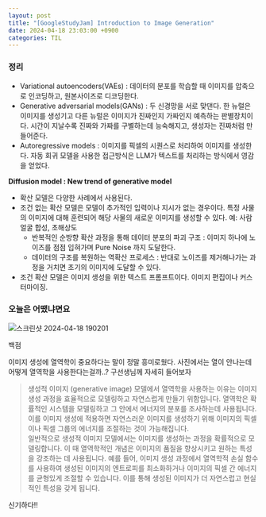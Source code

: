 ```yaml
---
layout: post
title: "[GoogleStudyJam] Introduction to Image Generation"
date: 2024-04-18 23:03:00 +0900
categories: TIL
---
```


### 정리

- Variational autoencoders(VAEs) : 데이터의 분포를 학습할 때 이미지를 압축으로 인코딩하고, 원본사이즈로 디코딩한다.
- Generative adversarial models(GANs) : 두 신경망을 서로 맞댄다. 한 뉴럴은 이미지를 생성기고 다른 뉴럴은 이미지가 진짜인지 가짜인지 예측하는 판별장치이다. 시간이 지날수록 진짜와 가짜를 구별하는데 능숙해지고, 생성자는 진짜처럼 만들어준다.
- Autoregressive models : 이미지를 픽셀의 시퀀스로 처리하여 이미지를 생성한다. 자동 회귀 모델을 사용한 접근방식은 LLM가 텍스트를 처리하는 방식에서 영감을 얻었다.

**Diffusion model : New trend of generative model**

- 확산 모델은 다양한 사례에서 사용된다.
- 조건 없는 확산 모델은 모델이 추가적인 입력이나 지시가 없는 경우이다. 특정 사물의 이미지에 대해 훈련되어 해당 사물의 새로운 이미지를 생성할 수 있다. 예: 사람 얼굴 합성, 초해상도
  - 반복적인 순방향 확산 과정을 통해 데이터 분포의 파괴 구조 : 이미지 하나에 노이즈를 점점 입혀가며 Pure Noise 까지 도달한다.
  - 데이터의 구조를 복원하는 역확산 프로세스 : 반대로 노이즈를 제거해나가는 과정을 거치면 초기의 이미지에 도달할 수 있다.
- 조건 확산 모델은 이미지 생성을 위한 텍스트 프롬프트이다. 이미지 편집이나 커스터마이징.

### 오늘은 어땠냐면요

![스크린샷 2024-04-18 190201](https://github.com/pingu2017/comment/assets/115390100/d02895e7-c22e-422f-bdb6-b256adf5a780)

백점

이미지 생성에 열역학이 중요하다는 말이 정말 흥미로웠다. 사진에서는 열이 안나는데 어떻게 열역학을 사용한다는걸까..? 구선생님께 자세히 들어보자

> 생성적 이미지 (generative image) 모델에서 열역학을 사용하는 이유는 이미지 생성 과정을 효율적으로 모델링하고 자연스럽게 만들기 위함입니다. 열역학은 확률적인 시스템을 모델링하고 그 안에서 에너지의 분포를 조사하는데 사용됩니다. 이를 이미지 생성에 적용하면 자연스러운 이미지를 생성하기 위해 이미지의 픽셀이나 픽셀 그룹의 에너지를 조절하는 것이 가능해집니다. <br> 일반적으로 생성적 이미지 모델에서는 이미지를 생성하는 과정을 확률적으로 모델링합니다. 이 때 열역학적인 개념은 이미지의 품질을 향상시키고 원하는 특성을 강조하는 데 사용됩니다. 예를 들어, 이미지 생성 과정에서 열역학적 손실 함수를 사용하여 생성된 이미지의 엔트로피를 최소화하거나 이미지의 픽셀 간 에너지를 균형있게 조절할 수 있습니다. 이를 통해 생성된 이미지가 더 자연스럽고 현실적인 특성을 갖게 됩니다.

신기하다!!
